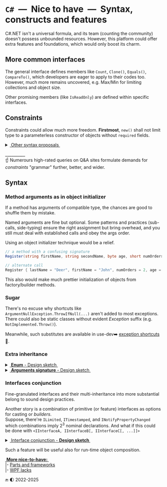 # `C#`&nbsp;&nbsp;&mdash;&nbsp;&nbsp;Nice to have&nbsp;&nbsp;&mdash;&nbsp;&nbsp;Syntax, constructs and features

C#.NET isn't a universal formula, and its team (counting the community) doesn't possess unbounded resources. However, this platform could offer extra features and foundations, which would only boost its charm.

## More common interfaces

The general interface defines members like `Count`, `Clone()`, `Equals()`, `CompareTo()`, which developers are eager to apply to their codes too.\
However, much more remains uncovered, e.g. Max/Min for limiting collections and object size.

Other promising members (like `IsReadOnly`) are defined within specific interfaces.

## Constraints

Constraints could allow much more freedom. **Firstmost**, `new()` shall not limit type to a parameterless constructor of objects without `required` fields.

<details>
    <summary><ins>&nbsp;Other syntax proposals&nbsp;</ins></summary>
&nbsp;
    
```diff csharp
Flush<T>(T stream) where T :  IDisposable AND System.IO.Stream

... where T : NOT Exception

// help with not "coupling" enums
- Bonus.Calc(IEnumerable<T> months) where T : Enum
+ Bonus.Calc(IEnumerable<T> months) where T : Month OR Months // Months is Month but [Flags]
```

I long for better [numbers](cs-drawbacks.md#Numbers) in C# but meanwhile constraints could improve the state.

```csharp
// rationally limited natural number
Retail.Price<N>(N val) where N : byte, short;

// other syntax variants
Retail.Price<N>(N val) where N : byte OR short;
Retail.Price<N>(N val) where N : byte || short;
```

To a turn (for me) numbers and constraints shall be like this sketch:

```csharp

method<N>(N arg) where N : number, N > 0 AND N < 150

method<N1, N2>(N1 left, N2 right) where N1, N2 : integer
   where N1 < 100  
   where N2 < 0

// and much more similar to your phantasy
```

</details>

\__________\
☝️ Numerours high-rated queries on Q&A sites formulate demands for _constraints_ "grammar" further, better, and wider.

## Syntax

### Method arguments as in object initializer

If a method has arguments of compatible type, the chances are good to shuffle them by mistake.

Named arguments are fine but optional. Some patterns and practices (sub-calls, side-typing) ensure the right assignment but bring overhead, and you still must deal with established calls and obey the args order.

Using an object initializer technique would be a relief.

```csharp
// a method with a confusing signature
Register(string firstName, string secondName, byte age, short numOrders, bool knownUser = false);

// alternate call
Register { lastName = "Deer", firstName = "John", numOrders = 2, age = 18 }
```

This also would make much prettier initialization of objects from factory/builder methods.

### Sugar

There's no excuse why shortcuts like `ArgumentNullException.ThrowIfNull(...)` aren't added to most exceptions. 
There could also be static classes without evident _Exception_ suffix (e.g. `NotImplemented.Throw()`). 

Meanwhile, such substitutes are available in use-dev➡️ [exception shortcuts](https://github.com/Kyriosity/use-dev/tree/main/src/TuttiFrutti/ExtensionsTests/Exceptions) 🧪.

### Extra inheritance

<details>
<summary><ins>&nbsp;<b>Enum</b> - Design sketch&nbsp;</ins></summary>
&nbsp;

```csharp
enum FundamentalState 
{
    Solid,
    Liquid,
    Gas,
    Plasma
}

enum AppliedTheoryState : FundamentalStates
{
    CrystallLiquid,
    BoseEinsteinCondensate,
    NeutronDegenerate,
    QuarkGluonPlasma,
}

[Flags]
enum MyLabReagentStates : FundamentalStates
{
    Unknown = 0,
    NotApplicable
}
```

with downcast only, e.g.:

```diff csharp
-  FundamentalState state = AppliedTheoryState.Gas;
+  AppliedTheoryState state = FundamentalState.Gas;
```

---

</details>

<details>
<summary><ins>&nbsp;<b>Arguments signature</b> - Design sketch&nbsp;</ins></summary>
&nbsp;

Let's put aside that long signatures are bug buddies and shall be encapsulated into classes/structs or tuples. 

As a matter of fact, repetitive sequences of arguments occur (sometimes dictated by external tools), and ensuring the same names in order would be pleasing.

```csharp

// one of the possible syntax through attribute
[Args("Name")]
bool Login(string name, string familyName) { ... }

[Args("Name.Western")]
void Personalize([Name], string middleName, Degree title) { ... }

Guid Register(int attempt, [Name.Western], byte age) { ... }

```

</details>

### Interfaces conjunction

Fine-granulated interfaces and their multi-inheritance into more substantial belong to sound design practices.

Another story is a combination of primitive (or feature) interfaces as options for casting or *builders*.\
Suppose, there're `ILimited`, `ITimestamped`, and `INotifyPropertyChanged` which combinations imply 2<sup>3</sup> nominal declarations. And what if this could be done with `<IInterfaceA, IInterfaceB[, IInterfaceC[, ...]]>`

<details>
<summary><ins>&nbsp;Interface conjunction - <b>Design sketch&nbsp;</ins></b></summary>
&nbsp;
    
```csharp
static class AircraftBuilder
{
// as return
        static <IAirSpecs, IPowerplant> BusinessJet(...) { ... }
        static <IAirSpecs, IPowerplant, ILoadSpecs> Cargo(...) { ... }
        static <IAirSpecs, IPowerplant, ILoadSpecs, IPassengerConfig> Liner(...) { ... }
}

// as arguments
IList<IataAirportCode> Planning.Destinations.FindOptimal(IataAirportCode from, <IAirSpecs, IPowerplant> vehicle) { ... }
void Planning.Capacity.Register(<ILoadSpecs, IPassengerConfig> transport) { ... }

```
---

</details>

Such a feature will be useful also for run-time object composition.

<ins>&nbsp;**More nice-to-have:**&nbsp;</ins>\
|- [Parts and frameworks](parts/cs-lacks-parts.md)\
|- [WPF lacks](wpf/README+/wpf-drawbacks.md)

🔚 🌓 2022-2025
